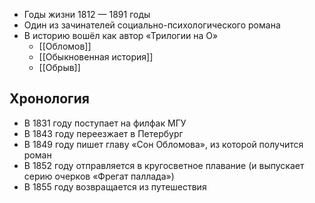 - Годы жизни 1812 — 1891 годы
- Один из зачинателей социально-психологического романа
- В историю вошёл как автор «Трилогии на О»
	- [[Обломов]]
	- [[Обыкновенная история]]
	- [[Обрыв]]
## Хронология
- В 1831 году поступает на филфак МГУ 
- В 1843 году переезжает в Петербург
- В 1849 году пишет главу «Сон Обломова», из которой получится роман
- В 1852 году отправляется в кругосветное плавание (и выпускает серию очерков «Фрегат паллада»)
- В 1855 году возвращается из путешествия 